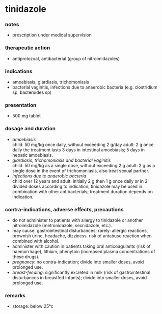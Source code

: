 # tinidazole

### notes
+ prescription under medical supervision

### therapeutic action
+ antiprotozoal, antibacterial (group of nitroimidazoles)

### indications
+ amoebiasis, giardiasis, trichomoniasis
+ bacterial vaginitis, infections due to anaerobic bacteria (e.g. clostridium sp, bacteroides sp)

### presentation
+ 500 mg tablet

### dosage and duration
+ *amoebiasis*  
    child: 50 mg/kg once daily, without exceeding 2 g/day
    adult: 2 g once daily
    the treatment lasts 3 days in intestinal amoebiasis; 5 days in hepatic amoebiasis.
+ *giardiasis, trichomoniasis and bacterial vaginitis*  
    child: 50 mg/kg as a single dose, without exceeding 2 g
    adult: 2 g as a single dose
    in the event of trichomoniasis, also treat sexual partner.
+ *infections due to anaerobic bacteria*  
    child over 12 years and adult: initially 2 g then 1 g once daily or in 2 divided doses
    according to indication, tinidazole may be used in combination with other antibacterials; treatment
    duration depends on indication.

### contra-indications, adverse effects, precautions
+ do not administer to patients with allergy to tinidazole or another nitroimidazole (metronidazole, secnidazole, etc.).
+ may cause: gastrointestinal disturbances; rarely: allergic reactions, brownish urine, headache, dizziness. risk of antabuse reaction when combined with alcohol.
+ administer with caution in patients taking oral anticoagulants (risk of haemorrhage), lithium, phenytoin (increased plasma concentrations of these drugs).
+ *pregnancy*: no contra-indication; divide into smaller doses, avoid prolonged use.
+ *breast-feeding*: significantly excreted in milk (risk of gastrointestinal disturbances in breastfed infants); divide into smaller doses, avoid prolonged use.

### remarks
+ storage: below 25°c